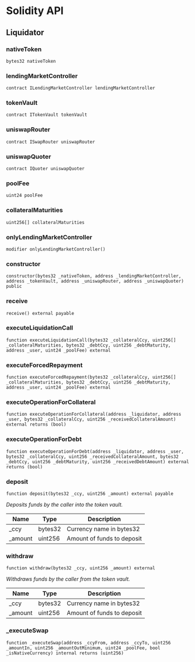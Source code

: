 # Solidity API

## Liquidator

### nativeToken

```solidity
bytes32 nativeToken
```

### lendingMarketController

```solidity
contract ILendingMarketController lendingMarketController
```

### tokenVault

```solidity
contract ITokenVault tokenVault
```

### uniswapRouter

```solidity
contract ISwapRouter uniswapRouter
```

### uniswapQuoter

```solidity
contract IQuoter uniswapQuoter
```

### poolFee

```solidity
uint24 poolFee
```

### collateralMaturities

```solidity
uint256[] collateralMaturities
```

### onlyLendingMarketController

```solidity
modifier onlyLendingMarketController()
```

### constructor

```solidity
constructor(bytes32 _nativeToken, address _lendingMarketController, address _tokenVault, address _uniswapRouter, address _uniswapQuoter) public
```

### receive

```solidity
receive() external payable
```

### executeLiquidationCall

```solidity
function executeLiquidationCall(bytes32 _collateralCcy, uint256[] _collateralMaturities, bytes32 _debtCcy, uint256 _debtMaturity, address _user, uint24 _poolFee) external
```

### executeForcedRepayment

```solidity
function executeForcedRepayment(bytes32 _collateralCcy, uint256[] _collateralMaturities, bytes32 _debtCcy, uint256 _debtMaturity, address _user, uint24 _poolFee) external
```

### executeOperationForCollateral

```solidity
function executeOperationForCollateral(address _liquidator, address _user, bytes32 _collateralCcy, uint256 _receivedCollateralAmount) external returns (bool)
```

### executeOperationForDebt

```solidity
function executeOperationForDebt(address _liquidator, address _user, bytes32 _collateralCcy, uint256 _receivedCollateralAmount, bytes32 _debtCcy, uint256 _debtMaturity, uint256 _receivedDebtAmount) external returns (bool)
```

### deposit

```solidity
function deposit(bytes32 _ccy, uint256 _amount) external payable
```

_Deposits funds by the caller into the token vault._

| Name | Type | Description |
| ---- | ---- | ----------- |
| _ccy | bytes32 | Currency name in bytes32 |
| _amount | uint256 | Amount of funds to deposit |

### withdraw

```solidity
function withdraw(bytes32 _ccy, uint256 _amount) external
```

_Withdraws funds by the caller from the token vault._

| Name | Type | Description |
| ---- | ---- | ----------- |
| _ccy | bytes32 | Currency name in bytes32 |
| _amount | uint256 | Amount of funds to deposit |

### _executeSwap

```solidity
function _executeSwap(address _ccyFrom, address _ccyTo, uint256 _amountIn, uint256 _amountOutMinimum, uint24 _poolFee, bool _isNativeCurrency) internal returns (uint256)
```

